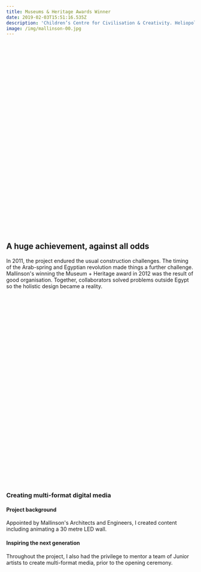 ```yaml
---
title: Museums & Heritage Awards Winner
date: 2019-02-03T15:51:16.535Z
description: 'Children’s Centre for Civilisation & Creativity. Heliopolis, Egypt'
image: /img/mallinson-00.jpg
---
```


<!-- date: Winter&nbsp;2010 - Winter&nbsp;2011 -->

<img src="data:image/gif,GIF89a,AAAAAAE" class="b-lazy no-select w-100 ma0 mb5" data-src="{{ .Site.BaseURL }}/images/mallinson-00.jpg" />

## A huge achievement, against all odds

In 2011, the project endured the usual construction challenges. The timing of the Arab-spring and Egyptian revolution made things a further challenge. Mallinson's winning the Museum + Heritage award in 2012 was the result of good organisation. Together, collaborators solved problems outside Egypt so the holistic design became a reality.

<img src="data:image/gif,GIF89a,AAAAAAE" class="b-lazy no-select w-100 ma0 mb5" data-src="{{ .Site.BaseURL }}/images/mallinson-01.jpg" />
	      			
<!--## Large-scale Graphics | 2D/3D Animation | Game design | Character artwork
-->
### Creating multi-format digital media

#### Project background

Appointed by Mallinson's Architects and Engineers, I created content including animating a 30 metre LED wall.

#### Inspiring the next generation

Throughout the project, I also had the privilege to mentor a team of Junior artists to create multi-format media, prior to the opening ceremony.

<img src="data:image/gif,GIF89a,AAAAAAE" class="b-lazy no-select w-100 ma0 mb5" data-src="{{ .Site.BaseURL }}/images/mallinson-02.jpg" />
